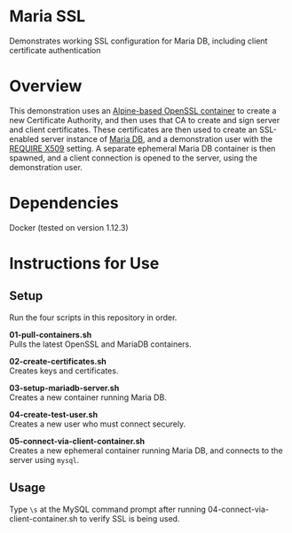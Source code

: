 # Maria SSL
Demonstrates working SSL configuration for Maria DB, including client certificate authentication

# Overview  
This demonstration uses an [Alpine-based OpenSSL container](https://hub.docker.com/r/svagi/openssl/) to create a new Certificate Authority, and then uses that CA to create and sign server and client certificates. These certificates are then used to create an SSL-enabled server instance of [Maria DB](https://hub.docker.com/_/mariadb/), and a demonstration user with the [REQUIRE X509](https://dev.mysql.com/doc/refman/5.7/en/create-user.html) setting. A separate ephemeral Maria DB container is then spawned, and a client connection is opened to the server, using the demonstration user.  
  
# Dependencies  
Docker (tested on version 1.12.3)  
  
# Instructions for Use  
  
## Setup  
Run the four scripts in this repository in order.  
   
**01-pull-containers.sh**  
Pulls the latest OpenSSL and MariaDB containers.  
  
**02-create-certificates.sh**  
Creates keys and certificates.  
  
**03-setup-mariadb-server.sh**  
Creates a new container running Maria DB.
  
**04-create-test-user.sh**  
Creates a new user who must connect securely.  

**05-connect-via-client-container.sh**  
Creates a new ephemeral container running Maria DB, and connects to the server using `mysql`.

## Usage  
Type `\s` at the MySQL command prompt after running 04-connect-via-client-container.sh to verify SSL is being used.  
